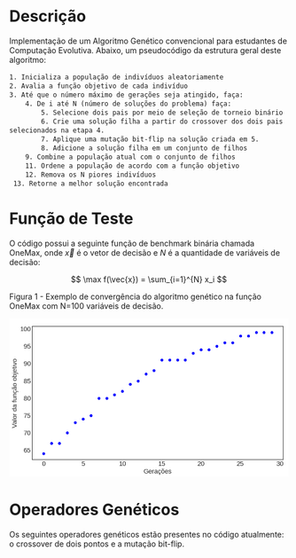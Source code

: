 # Descrição

Implementação de um Algoritmo Genético convencional para estudantes 
de Computação Evolutiva. Abaixo, um pseudocódigo da estrutura geral deste algoritmo:

```
1. Inicializa a população de indivíduos aleatoriamente
2. Avalia a função objetivo de cada indivíduo
3. Até que o número máximo de gerações seja atingido, faça:
    4. De i até N (número de soluções do problema) faça:
        5. Selecione dois pais por meio de seleção de torneio binário
        6. Crie uma solução filha a partir do crossover dos dois pais selecionados na etapa 4.
        7. Aplique uma mutação bit-flip na solução criada em 5.
        8. Adicione a solução filha em um conjunto de filhos
    9. Combine a população atual com o conjunto de filhos
    11. Ordene a população de acordo com a função objetivo
    12. Remova os N piores indivíduos
 13. Retorne a melhor solução encontrada
```

# Função de Teste

O código possui a seguinte função de benchmark binária chamada OneMax, onde $\vec{x}$ é o vetor de decisão e $N$ é a quantidade de variáveis de decisão:

$$
\max f(\vec{x}) = \sum_{i=1}^{N} x_i
$$

Figura 1 - Exemplo de convergência do algoritmo genético na função 
OneMax com N=100 variáveis de decisão.


<div style="text-align: center;">
    <img src="./figures/convergence_example.png" alt="alt text" title="Title" width="600"/>
</div>

# Operadores Genéticos

Os seguintes operadores genéticos estão presentes no código atualmente: o crossover de dois pontos e a mutação bit-flip.
